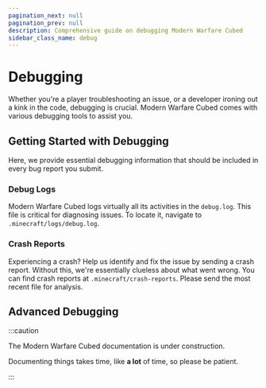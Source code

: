 ```yaml
---
pagination_next: null
pagination_prev: null
description: Comprehensive guide on debugging Modern Warfare Cubed
sidebar_class_name: debug
---
```


# Debugging

Whether you're a player troubleshooting an issue, or a developer ironing out a kink in the code, debugging is crucial. Modern Warfare Cubed comes with various debugging tools to assist you.

## Getting Started with Debugging

Here, we provide essential debugging information that should be included in every bug report you submit.

### Debug Logs

Modern Warfare Cubed logs virtually all its activities in the `debug.log`. This file is critical for diagnosing issues. To locate it, navigate to `.minecraft/logs/debug.log`.

### Crash Reports

Experiencing a crash? Help us identify and fix the issue by sending a crash report. Without this, we're essentially clueless about what went wrong. You can find crash reports at `.minecraft/crash-reports`. Please send the most recent file for analysis.

## Advanced Debugging

:::caution

The Modern Warfare Cubed documentation is under construction.

Documenting things takes time, like **a lot** of time, so please be patient.

:::
